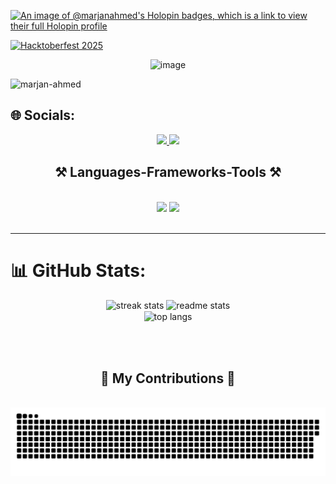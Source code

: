 [![An image of @marjanahmed's Holopin badges, which is a link to view their full Holopin profile](https://holopin.me/marjanahmed)](https://holopin.io/@marjanahmed)

[![Hacktoberfest 2025](https://img.shields.io/badge/Hacktoberfest-2025-blue?style=for-the-badge&logo=github)](https://hacktoberfest.com)

<div align="center" style="margin-top: '70px';">
  <img src="https://miro.medium.com/v2/resize:fit:996/1*xNQKHj5vR7w9AcY_bDKYYw.gif" alt="image"/>
</div>

<p align="left"> <img src="https://komarev.com/ghpvc/?username=marjan-ahmed&label=Profile%20views&color=0e75b6&style=flat" alt="marjan-ahmed" /></p>


## 🌐 Socials:
<div align="center"> 
  <a href="mailto:xushboqovaxliddin7@gmail.com">
    <img src="https://img.shields.io/badge/Gmail-333333?style=for-the-badge&logo=gmail&logoColor=red" />
  </a>
  <a href="https://www.linkedin.com/in/axliddin-xushboqov-b74a38273/" target="_blank">
    <img src="https://img.shields.io/badge/LinkedIn-0077B5?style=for-the-badge&logo=linkedin&logoColor=white" target="_blank" />
  </a>
</div>


<h2 align="center">⚒️ Languages-Frameworks-Tools ⚒️</h2>
<br/>
<div align="center">
    <img src="https://skillicons.dev/icons?i=react,bootstrap,html,css,vscode,github,figma,tailwind,git," />
    <img src="https://skillicons.dev/icons?i=nodejs,python,javascript,typescript,express,firebase,mongodb,nextjs,firebase" /><br>
</div>
<br/>
<hr/>

# 📊 GitHub Stats:
<div align=center>
  <img width=390 src="https://github-readme-streak-stats-salesp07.vercel.app/?user=marjan-ahmed&count_private=true&theme=react&border_radius=10" alt="streak stats"/>
  <img width=390 src="https://github-readme-stats-salesp07.vercel.app/api?username=marjan-ahmed&count_private=true&show_icons=true&theme=react&rank_icon=github&border_radius=10" alt="readme stats" />
  <br/>
  <img width=325 align="center" src="https://github-readme-stats-salesp07.vercel.app/api/top-langs/?username=marjan-ahmed&hide=HTML&langs_count=8&layout=compact&theme=react&border_radius=10&size_weight=0.5&count_weight=0.5&exclude_repo=github-readme-stats" alt="top langs" />
</div>

<br/><br/>


<div align="center">
  <h2>🐍 My Contributions 🐍</h2>
  <br>
  <img alt="snake eating my contributions" src="https://github.com/marjan-ahmed/marjan-ahmed/blob/manual-run-output/only-svg/github-contribution-grid-snake-dark.svg" />
  
  <br/><br/><br/>

<!-- Proudly created with GPRM ( https://gprm.itsvg.in ) -->
